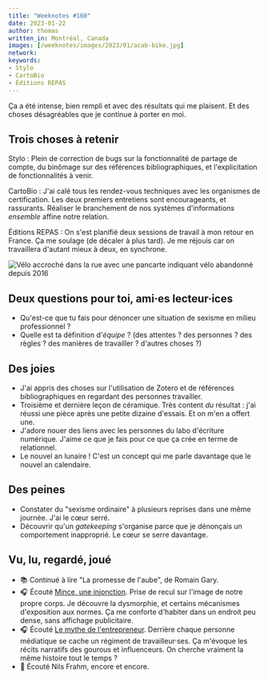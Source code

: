 ```yaml
---
title: "Weeknotes #160"
date: 2023-01-22
author: thomas
written_in: Montréal, Canada
images: [/weeknotes/images/2023/01/acab-bike.jpg]
network:
keywords:
- Stylo
- CartoBio
- Éditions REPAS
---
```


Ça a été intense, bien rempli et avec des résultats qui me plaisent. Et des choses désagréables que je continue à porter en moi.

<!--more-->

## Trois choses à retenir

Stylo
: Plein de correction de bugs sur la fonctionnalité de partage de compte, du binômage sur des références bibliographiques, et l'explicitation de fonctionnalités à venir.

CartoBio
: J'ai calé tous les rendez-vous techniques avec les organismes de certification. Les deux premiers entretiens sont encourageants, et rassurants. Réaliser le branchement de nos systèmes d'informations _ensemble_ affine notre relation.

Éditions REPAS
: On s'est planifié deux sessions de travail à mon retour en France. Ça me soulage (de décaler à plus tard). Je me réjouis car on travaillera d'autant mieux à deux, en synchrone.

![Vélo accroché dans la rue avec une pancarte indiquant vélo abandonné depuis 2016](/weeknotes/images/2023/01/acab-bike.jpg "Vélo abandonné depuis 2016 (Janvier 2023)")

## Deux questions pour toi, ami·es lecteur·ices

- Qu'est-ce que tu fais pour dénoncer une situation de sexisme en milieu professionnel ?
- Quelle est ta définition d'_équipe_ ? (des attentes ? des personnes ? des règles ? des manières de travailler ? d'autres choses ?)

## Des joies

- J'ai appris des choses sur l'utilisation de Zotero et de références bibliographiques en regardant des personnes travailler.
- Troisième et dernière leçon de céramique. Très content _du_ résultat : j'ai réussi une pièce après une petite dizaine d'essais. Et on m'en a offert une.
- J'adore nouer des liens avec les personnes du labo d'écriture numérique. J'aime ce que je fais pour ce que ça crée en terme de relationnel.
- Le nouvel an lunaire ! C'est un concept qui me parle davantage que le nouvel an calendaire.

## Des peines

- Constater du "sexisme ordinaire" à plusieurs reprises dans une même journée. J'ai le cœur serré.
- Découvrir qu'un _gatekeeping_ s'organise parce que je dénonçais un comportement inapproprié. Le cœur se serre davantage.

## Vu, lu, regardé, joué

- 📚 Continué à lire "La promesse de l'aube", de Romain Gary.
- 🎧 Écouté [Mince, une injonction](https://www.arteradio.com/son/61672896/mince_une_injonction). Prise de recul sur l'image de notre propre corps. Je découvre la dysmorphie, et certains mécanismes d'exposition aux normes. Ça me conforte d'habiter dans un endroit peu dense, sans affichage publicitaire.
- 🎧 Écouté [Le mythe de l'entrepreneur](https://www.radiofrance.fr/franceculture/podcasts/le-meilleur-des-mondes/le-mythe-de-l-entrepreneur-une-contre-histoire-d-apple-avec-anthony-galluzzo-7181340). Derrière chaque personne médiatique se cache un régiment de travailleur·ses. Ça m'évoque les récits narratifs des gourous et influenceurs. On cherche vraiment la même histoire tout le temps ?
- 🎵 Écouté Nils Frahm, encore et encore.

